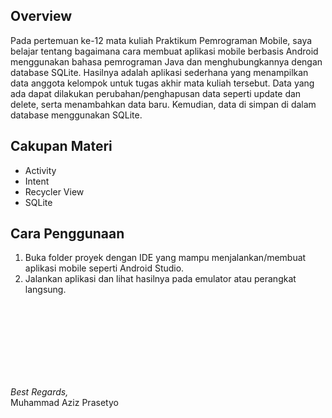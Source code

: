 ## Overview

Pada pertemuan ke-12 mata kuliah Praktikum Pemrograman Mobile, saya belajar tentang bagaimana cara membuat aplikasi mobile berbasis Android menggunakan bahasa pemrograman Java dan menghubungkannya dengan database SQLite. Hasilnya adalah aplikasi sederhana yang menampilkan data anggota kelompok untuk tugas akhir mata kuliah tersebut. Data yang ada dapat dilakukan perubahan/penghapusan data seperti update dan delete, serta menambahkan data baru. Kemudian, data di simpan di dalam database menggunakan SQLite.

## Cakupan Materi

- Activity
- Intent
- Recycler View
- SQLite

## Cara Penggunaan

1. Buka folder proyek dengan IDE yang mampu menjalankan/membuat aplikasi mobile seperti Android Studio.
2. Jalankan aplikasi dan lihat hasilnya pada emulator atau perangkat langsung.


</br>
</br>
</br>
</br>
</br>
</br>
</br>

_Best Regards,_
</br>
Muhammad Aziz Prasetyo
